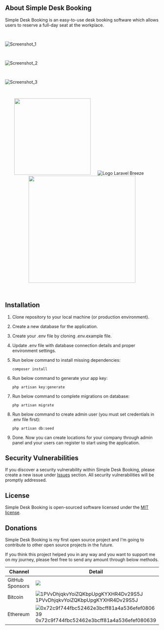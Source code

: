 ## About Simple Desk Booking

Simple Desk Booking is an easy-to-use desk booking software which allows users to reserve a full-day seat at the workplace.

<br />

![Screenshot_1](https://user-images.githubusercontent.com/46761432/209721489-44500794-668c-4175-9068-c0a96494087c.png)

<br />

![Screenshot_2](https://user-images.githubusercontent.com/46761432/209721497-4d5268e4-3af9-45d8-a30c-546e77c0687b.png)

<br />

![Screenshot_3](https://user-images.githubusercontent.com/46761432/209721498-4eacff3e-fb8f-4d66-b688-679388050b2b.png)

<br />
<p align="center">
    <a href="https://laravel.com" target="_blank"><img src="https://user-images.githubusercontent.com/46761432/209677332-5e1bb549-e51b-4c26-8888-be48f5965748.svg" width="250"></a>
    &nbsp;&nbsp;&nbsp;&nbsp;
    <img src="https://raw.githubusercontent.com/laravel/breeze/1.x/art/logo.svg" alt="Logo Laravel Breeze">
    &nbsp;&nbsp;&nbsp;&nbsp;
    <a href="https://backpackforlaravel.com" title="Backpack Logo"><img src="https://backpackforlaravel.com/presentation/img/backpack/logos/backpack_logo.svg" width="350px"></a>
</p>
<br />

## Installation

1. Clone repository to your local machine (or production environment).
2. Create a new database for the application.
3. Create your .env file by cloning .env.example file.
4. Update .env file with database connection details and proper environment settings.
5. Run below command to install missing dependencies:

    `composer install`
    
6. Run below command to generate your app key:

    `php artisan key:generate`

7. Run below command to complete migrations on database:

    `php artisan migrate`
    
8. Run below command to create admin user (you must set credentials in .env file first):

    `php artisan db:seed`

9. Done. Now you can create locations for your company through admin panel and your users can register to start using the application.


## Security Vulnerabilities

If you discover a security vulnerability within Simple Desk Booking, please create a new issue under 
<a href="https://github.com/opariltay/simple-desk-booking/issues" target="_blank">Issues</a>
section. All security vulnerabilities will be promptly addressed.

## License

Simple Desk Booking is open-sourced software licensed under the [MIT license](https://opensource.org/licenses/MIT).

## Donations

Simple Desk Booking is my first open source project and I'm going to contribute to other open source projects in the future.

If you think this project helped you in any way and you want to support me on my journey, please feel free to send any amount through below methods.

| Channel | Detail |
| ------ | ------- |
| GitHub Sponsors | [![](https://img.shields.io/static/v1?label=Sponsor&message=%E2%9D%A4&logo=GitHub&color=%23fe8e86=250x250)](https://github.com/sponsors/opariltay) |
| Bitcoin | ![1PVvDhjqkvYoiZQKbpUpgKYXHR4Dv29S5J](http://api.qrserver.com/v1/create-qr-code/?color=000000&bgcolor=FFFFFF&data=1PVvDhjqkvYoiZQKbpUpgKYXHR4Dv29S5J&qzone=1&margin=0&size=200x200&ecc=L)<br />1PVvDhjqkvYoiZQKbpUpgKYXHR4Dv29S5J |
| Ethereum | ![0x72c9f744fbc52462e3bcff81a4a536efef080639](http://api.qrserver.com/v1/create-qr-code/?color=000000&bgcolor=FFFFFF&data=0x72c9f744fbc52462e3bcff81a4a536efef080639&qzone=1&margin=0&size=200x200&ecc=L)<br />0x72c9f744fbc52462e3bcff81a4a536efef080639 |
